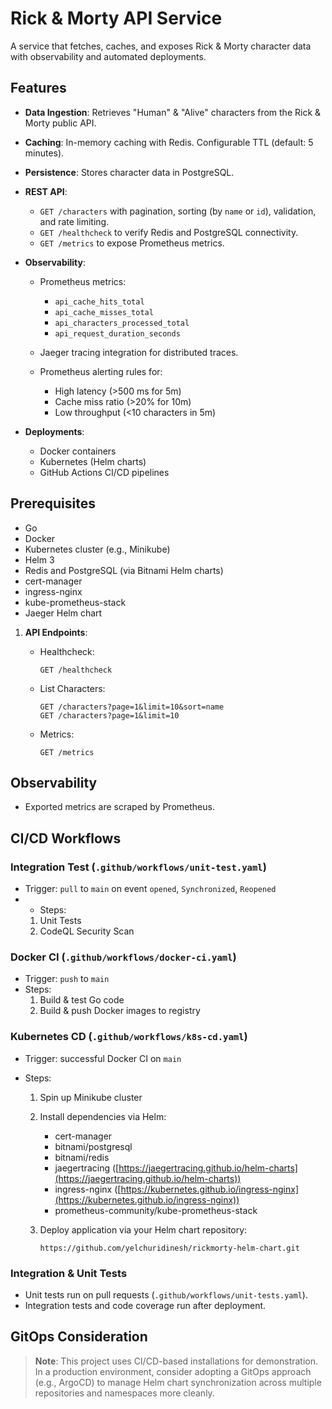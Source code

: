 # Rick & Morty API Service

A service that fetches, caches, and exposes Rick & Morty character data with observability and automated deployments.

## Features

* **Data Ingestion**: Retrieves "Human" & "Alive" characters from the Rick & Morty public API.
* **Caching**: In-memory caching with Redis. Configurable TTL (default: 5 minutes).
* **Persistence**: Stores character data in PostgreSQL.
* **REST API**:

  * `GET /characters` with pagination, sorting (by `name` or `id`), validation, and rate limiting.
  * `GET /healthcheck` to verify Redis and PostgreSQL connectivity.
  * `GET /metrics` to expose Prometheus metrics.
* **Observability**:

  * Prometheus metrics:

    * `api_cache_hits_total`
    * `api_cache_misses_total`
    * `api_characters_processed_total`
    * `api_request_duration_seconds`
  * Jaeger tracing integration for distributed traces.
  * Prometheus alerting rules for:

    * High latency (>500 ms for 5m)
    * Cache miss ratio (>20% for 10m)
    * Low throughput (<10 characters in 5m)
* **Deployments**:

  * Docker containers
  * Kubernetes (Helm charts)
  * GitHub Actions CI/CD pipelines

## Prerequisites

* Go
* Docker
* Kubernetes cluster (e.g., Minikube)
* Helm 3
* Redis and PostgreSQL (via Bitnami Helm charts)
* cert-manager
* ingress-nginx
* kube-prometheus-stack
* Jaeger Helm chart



1. **API Endpoints**:

   * Healthcheck:

     ```http
     GET /healthcheck
     ```
   * List Characters:

     ```http
     GET /characters?page=1&limit=10&sort=name
     GET /characters?page=1&limit=10
     ```
   * Metrics:

     ```http
     GET /metrics
     ```

## Observability

* Exported metrics are scraped by Prometheus.

## CI/CD Workflows

### Integration Test (`.github/workflows/unit-test.yaml`)

* Trigger: `pull` to `main` on event `opened`, `Synchronized`, `Reopened`
* * Steps:
  1. Unit Tests 
  2. CodeQL Security Scan

### Docker CI  (`.github/workflows/docker-ci.yaml`)
* Trigger: `push` to `main`
* Steps:
  1. Build & test Go code
  2. Build & push Docker images to registry

### Kubernetes CD (`.github/workflows/k8s-cd.yaml`)

* Trigger: successful Docker CI on `main`
* Steps:

  1. Spin up Minikube cluster
  2. Install dependencies via Helm:

     * cert-manager
     * bitnami/postgresql
     * bitnami/redis
     * jaegertracing ([https://jaegertracing.github.io/helm-charts](https://jaegertracing.github.io/helm-charts))
     * ingress-nginx ([https://kubernetes.github.io/ingress-nginx](https://kubernetes.github.io/ingress-nginx))
     * prometheus-community/kube-prometheus-stack
  3. Deploy application via your Helm chart repository:

     ```text
     https://github.com/yelchuridinesh/rickmorty-helm-chart.git
     ```

### Integration & Unit Tests

* Unit tests run on pull requests (`.github/workflows/unit-tests.yaml`).
* Integration tests and code coverage run after deployment.

## GitOps Consideration

> **Note**: This project uses CI/CD-based installations for demonstration. In a production environment, consider adopting a GitOps approach (e.g., ArgoCD) to manage Helm chart synchronization across multiple repositories and namespaces more cleanly.
